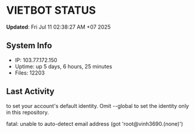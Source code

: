 # VIETBOT STATUS
**Updated**: Fri Jul 11 02:38:27 AM +07 2025

## System Info
- IP: 103.77.172.150
- Uptime: up 5 days, 6 hours, 25 minutes
- Files: 12203

## Last Activity

to set your account's default identity.
Omit --global to set the identity only in this repository.

fatal: unable to auto-detect email address (got 'root@vinh3690.(none)')

